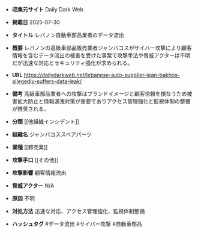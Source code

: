 - **収集元サイト**
Daily Dark Web

- **掲載日**
2025-07-30

- **タイトル**
レバノン自動車部品業者のデータ流出

- **概要**
レバノンの高級車部品販売業者ジャンバコスがサイバー攻撃により顧客情報を含むデータ流出の被害を受けた事案で攻撃手法や脅威アクターは不明だが迅速な対応とセキュリティ強化が求められる。

- **URL**
https://dailydarkweb.net/lebanese-auto-supplier-jean-bakhos-allegedly-suffers-data-leak/

- **備考**
高級車部品業者への攻撃はブランドイメージと顧客信頼を損なうため被害拡大防止と情報漏洩対策が重要でありアクセス管理強化と監視体制の整備が推奨される。

- **分類**
[[他組織インシデント]]

- **組織名**
ジャンバコススペアパーツ

- **業種**
[[卸売業]]

- **攻撃手口**
[[その他]]

- **攻撃影響**
顧客情報流出

- **脅威アクター**
N/A

- **原因**
不明

- **対処方法**
迅速な対応、アクセス管理強化、監視体制整備

- **ハッシュタグ**
#データ流出 #サイバー攻撃 #自動車部品
